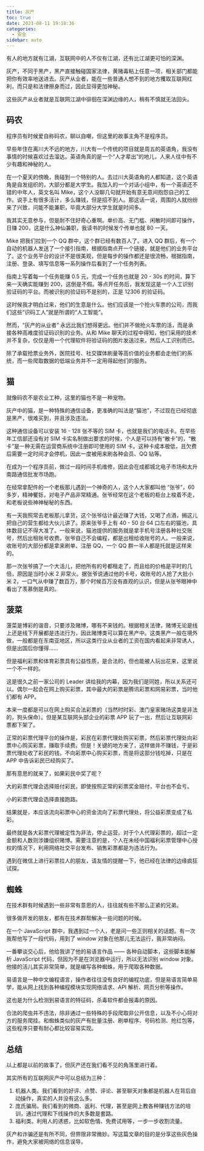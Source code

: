 ```yaml
---
title: 灰产
toc: true
date: 2021-08-11 19:18:36
categories:
  - 安全
sidebar: auto
---
```


有人的地方就有江湖，互联网中的人不仅有江湖，还有比江湖更可怕的深渊。

灰产，不同于黑产，黑产直接触碰国家法律，黄赌毒粘上任意一项，相关部门都能把你有效率地送进去。灰产从业者，能在一些普通人想不到的地方攫取互联网红利，而只是和法律擦身而过，因此显得更加神秘。

这些灰产从业者就是互联网江湖中徘徊在深渊边缘的人，稍有不慎就无法回头。

## 码农

程序员有时候爱自称码农，聊以自嘲，但这里的故事主角不是程序员。

早些年住在离川大不远的地方，川大有一个传统的项目就是周五的英语角，我没有事情的时候喜欢过去溜达。英语角真的是一个“人才辈出”的地儿，人来人往中有不少有趣和神秘的人。

在一个夏天的傍晚，我碰到一个特别的人。去过川大英语角的人都知道，这个英语角是自发组织的，大部分都是大学生。我加入的一个对话小组中，有一个英语还不错的中年人，英文名叫 Mike，这个人没聊几句就开始有意无意间抱怨自己的工作。说手上有很多活计，多么赚钱，但是招不到人。那这话一说，周围的人就纷纷来了兴致，问能不能兼职，毕竟大部分大学生就是时间多。

我其实无意参与，但是耐不住好奇心重啊。单价高、无门槛、闲散时间即可操作，日赚 200，这是什么神仙兼职，我读书的时候发个传单也就 80 一天。

Mike 把我们拉到一个 QQ 群中，这个群已经有数百人了。进入 QQ 群后，有一个自动的机器人发送了一个接引指南，根据指南点开一个链接，就是他们的业务平台了。这个业务平台的设计不是很美观，但是每步的操作都还是很流畅，根据指南，注册、登录、填写信息等一系列操作后看到了一个任务列表。

指南上写着每一个任务能赚 0.5 元，完成一个任务也就是 20 - 30s 的时间，算下来一天确实能赚到 200，这倒是不假。等点开任务后，我发现这是一个人工识别验证码的平台。而被识别的验证码不是别的，正是 12306 的验证码。

这时候我才明白过来，他们的生意是什么。他们应该是一个抢火车票的公司，而我们这些“识码工人”就是所谓的“人工智能”。

然而，“灰产的从业者” 永远比我们想得更远。他们并不做抢火车票的活，而是承接各种高难度验证码识别的业务。从和 Mike 聊天的过程中得知，他们采用的技术并不复杂，仅仅是用一个代理软件将验证码的图片发送过来，然后人工识别而已。

除了承载抢票业务外，医院挂号、社交媒体刷量等高价值的业务都会走他们的系统，而一些爬取数据的低端业务并不一定用得起他们的服务。

## 猫

就像码农不是农业工种，这里的猫也不是一种宠物。

灰产中的猫，是一种特殊的通信设备，更准确的叫法是“猫池”，不过现在已经彻底是黑产，很难买到，并且涉及违法。

这种通信设备可以安装 16 - 128 张不等的 SIM 卡，也就是我们的电话卡。在早些年工信部还没有对 SIM 卡实名制做出要求的时候，个人是可以持有“散卡”的，“散卡”是一种无需在运营商系统中注册即可使用的 SIM 卡。这种卡成本极低，且欠费后需要一定时间才会停机，因此一度被用来刷各种会员、QQ 钻等。

在成为一个程序员前，做过一段时间手机维修，因此会在成都城北电子市场和太升南路通信批发市场跑。

在经常拿配件的一个老板那儿遇到一个神奇的人，这个人大家都叫他 “张爷”，60多岁，精神矍铄，对电子产品非常精通。张爷经常在这个老板的柜台上梭着不走，和老板说些神神秘秘的东西。

有一天我照常去老板那儿拿货，这个张爷估计最近赚了大钱，又喝了点酒，搁这儿把自己的营生都给大伙儿讲了。原来张爷手上有 40 - 50 台 64 口左右的猫池，具体数目记不得大准了。一般来说，猫池提供的服务就是拿手机号注册各种社交账号，然后出租账号收费。张爷自己不会编程，都是出租给收账号的人。一般来说，收账号的大部分都是拿来刷单、注册 QQ，一个 QQ 群一半人都是托就是这样来的。

那一次张爷搞了一个大活儿，把他所有的号都租走了，而且给的价格是平时的几倍，原因是当时小米 2 非常火。据张爷说通过他的卡号，收账号的人抢了大批小米 2，一口气从中赚了数百万，那个时候百万没有直观的认识，但是从张爷眼神中看出了羡慕倒是真的。

## 菠菜

菠菜是博彩的谐音，只要涉及赌博，哪有不来钱的。根据相关法律，赌博无论是线上还是线下开展都是违法行为，因此赌博类可以算在黑产中。这类黑产一般在境外做，一般都是在东南亚地区，所以这类行业从业者的工资在国内看起来非常诱人，但是出国后你懂得……

但是福利彩票和体育彩票具有公益性质，是合法的，但也能被人玩出花来，这里说一个不一样的。

这是很久之前一家公司的 Leader 讲给我的内幕，因为我们是同姓，所以关系还可以。偶尔一起会在网上购买彩票，其中最大的彩票是腾讯彩票和网易彩票，当时他们都有 APP。

本来一度都是可以在网上购买合法彩票的（当然时时彩、澳门皇家赌场这类是非法的，狗头保命）。但是某互联网头部企业的彩票 APP 玩了一出，然后让互联网彩票都下架了。

正常的彩票代理平台的操作是，彩民在彩票代理处购买彩票，然后彩票代理处向彩票中心购买彩票，赚取手续费。但是！关键的地方来了，这样做并不赚钱，于是彩票代理处收了彩民的钱，不向彩票中心购买彩票，而是将这部分钱吃掉，只是在 APP 中告诉彩民已经购买了。

那有意思的就来了，如果彩民中奖了呢？

大的彩票代理会选择赔付彩民，即使按照正常的彩票奖金赔付，平台也不会亏。

小的彩票代理会选择直接跑路。

结果就是，本应该流向彩票中心的资金流向了彩票代理处，将公益彩票变成了私彩。

最终就是各大彩票代理被定性为非法，停止运营。对于个人代理彩票的，超过一定金额和人数则涉嫌组织赌博。需要注意的是，个人在未经中国福利彩票管理中心授权的情况下，利用网络社交平台发布、销售彩票都是为违法行为。

遇到在微信上进行彩票拉人的朋友，请友情的提醒一下，他已经在法律的边缘疯狂试探。

## 蜘蛛

在技术群有时候遇到一些非常有意思的人，往往就有些不那么正紧的兄弟。

很多做开发的朋友，都有在技术群帮解决一些问题的时候。

在一个 JavaScript 群中，我遇到过一个人，老是问一些正则相关的话题。有一次我帮他写了一段代码，用到了 window 对象在他那儿无法运行，我非常纳闷。

一番攀谈交心后，他给我讲了他的易语言作品 —— 各种自动脚本，这些脚本能解析 JavaScript 代码，但因为不是在浏览器中运行，所以无法识别 window 对象。他接的活儿其实非常简单，就是编写各种蜘蛛，用于爬取各种数据。

易语言是一种中文编程语言，操作者往往没有良好的编程功底，但是易语言简单易学，能从网上找到各种编程模块实现网络请求、API 解析、网页分析等操作。

这也是为什么检测到易语言的特征码，杀毒软件都会报毒的原因。

合法的爬虫并不违法，除非通过一些特殊的手段爬取非公开信息，以及不小心将对方的服务爬挂。和蜘蛛类似的灰产有批量注册、刷单程序、号码检测、抢红包等，这些程序只要有耐心都比较容易实现。



## 总结

以上都是以前的故事了，但灰产还在我们看不见的角落里进行着。

其实所有的互联网灰产中可以总结为三种：

1. 机器人类。我们看到的好评、点赞、评论、甚至聊天对象都是机器人在背后自动操作，真实的人并没有这么多。
2. 庞氏骗局。我们看到的微商、返利、代理，甚至是网上教各种赚钱方法的培训，通过代理和下线操作的大多数是套路。
3. 福利类。利用人的诱惑，比如软色情、免费试用等，一步一步收割流量。

灰产和诈骗还是有所不同，但界限非常微妙。写这篇文章的目的是分享这些灰色操作，避免大家被网络的信息误导。
